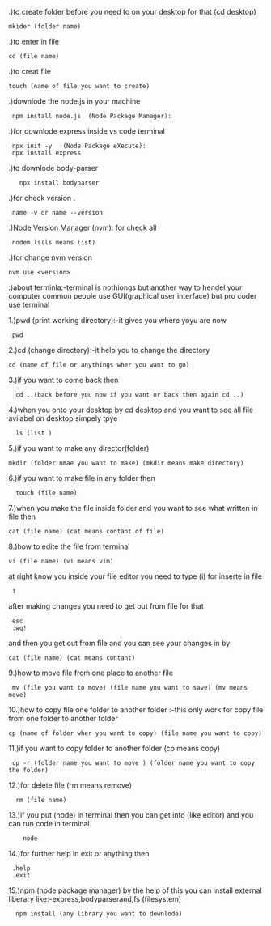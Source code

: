 .)to create folder before you need to on your desktop for that (cd desktop)

    mkider (folder name)
.)to enter in file
               
    cd (file name)
.)to creat file

    touch (name of file you want to create)

.)downlode the node.js in your machine

     npm install node.js  (Node Package Manager):

.)for downlode express inside vs code terminal

     npx init -y   (Node Package eXecute):
     npx install express

.)to downlode body-parser

       npx install bodyparser

.)for check version .
    
     name -v or name --version

.)Node Version Manager (nvm): for check all 

     nodem ls(ls means list)

.)for change nvm version

    nvm use <version>


:)about terminla:-terminal is nothiongs but another way to hendel your computer common people use GUI(graphical user interface) but pro coder use terminal

1.)pwd (print working directory):-it gives you where yoyu are now

     pwd

2.)cd (change directory):-it help you to change the directory

    cd (name of file or anythings wher you want to go)

3.)if you want to come back then 

      cd ..(back before you now if you want or back then again cd ..)

4.)when you onto your desktop by cd desktop and you want to see all file avilabel on desktop simpely tpye

      ls (list )

5.)if you want to make any director(folder)

    mkdir (folder nmae you want to make) (mkdir means make directory)

6.)if you want to make file in any folder then

      touch (file name)

7.)when you make the file inside folder and you want to see what written in file then

    cat (file name) (cat means contant of file)

8.)how to edite the file from terminal

    vi (file name) (vi means vim)
at right know you inside your file editor you need to type (i) for inserte in file

     i
after making changes you need to get out from file for that

     esc
     :wq!
and then you get out from file and you can see your changes in by

    cat (file name) (cat means contant)

9.)how to move file from one place to another file

     mv (file you want to move) (file name you want to save) (mv means move)

10.)how to copy file one folder to another folder :-this only work for copy file from one folder to another folder 

    cp (name of folder wher you want to copy) (file name you want to copy)


11.)if you want to copy folder to another folder (cp means copy)

     cp -r (folder name you want to move ) (folder name you want to copy the folder)

12.)for delete file (rm means remove)

      rm (file name)

13.)if you put (node) in terminal then you can get into (like editor) and you can run code in terminal

        node

14.)for further help in exit or anything then

     .help
     .exit

15.)npm (node package manager) by the help of this you can install external liberary like:-express,bodyparserand,fs (filesystem)

      npm install (any library you want to downlode)






    
